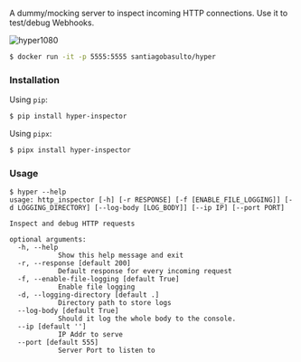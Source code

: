 A dummy/mocking server to inspect incoming HTTP connections. Use it to test/debug Webhooks.

![hyper1080](https://user-images.githubusercontent.com/872296/113930350-89bbbb80-97c7-11eb-92a0-0efc63e72e38.gif)


```bash
$ docker run -it -p 5555:5555 santiagobasulto/hyper
```

### Installation

Using `pip`:

```bash
$ pip install hyper-inspector
```

Using `pipx`:

```bash
$ pipx install hyper-inspector
```

### Usage

```
$ hyper --help
usage: http_inspector [-h] [-r RESPONSE] [-f [ENABLE_FILE_LOGGING]] [-d LOGGING_DIRECTORY] [--log-body [LOG_BODY]] [--ip IP] [--port PORT]

Inspect and debug HTTP requests

optional arguments:
  -h, --help
            Show this help message and exit
  -r, --response [default 200]
            Default response for every incoming request
  -f, --enable-file-logging [default True]
            Enable file logging
  -d, --logging-directory [default .]
            Directory path to store logs
  --log-body [default True]
            Should it log the whole body to the console.
  --ip [default '']
            IP Addr to serve
  --port [default 555]
            Server Port to listen to
```

